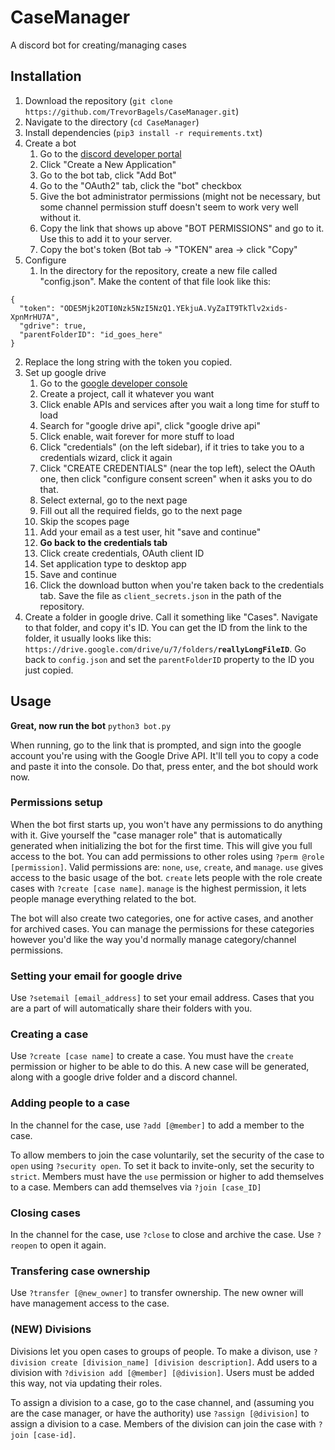 # CaseManager
A discord bot for creating/managing cases


## Installation

1. Download the repository (`git clone https://github.com/TrevorBagels/CaseManager.git`)
2. Navigate to the directory (`cd CaseManager`)
3. Install dependencies (`pip3 install -r requirements.txt`)
4. Create a bot
   1. Go to the [discord developer portal](https://discord.com/developers/applications)
   2. Click "Create a New Application"
   3. Go to the bot tab, click "Add Bot"
   4. Go to the "OAuth2" tab, click the "bot" checkbox
   5. Give the bot administrator permissions (might not be necessary, but some channel permission stuff doesn't seem to work very well without it.
   6. Copy the link that shows up above "BOT PERMISSIONS" and go to it. Use this to add it to your server.
   7. Copy the bot's token (Bot tab -> "TOKEN" area -> click "Copy"
5. Configure
   1. In the directory for the repository, create a new file called "config.json". Make the content of that file look like this:
  ```
  {
    "token": "ODE5Mjk2OTI0Nzk5NzI5NzQ1.YEkjuA.VyZaIT9TkTlv2xids-XpnMrHU7A",
    "gdrive": true,
    "parentFolderID": "id_goes_here"
  }
  ```
   2. Replace the long string with the token you copied. 
6. Set up google drive
   1. Go to the [google developer console](https://console.cloud.google.com/apis/dashboard)
   2. Create a project, call it whatever you want
   3. Click enable APIs and services after you wait a long time for stuff to load
   4. Search for "google drive api", click "google drive api"
   5. Click enable, wait forever for more stuff to load
   6. Click "credentials" (on the left sidebar), if it tries to take you to a credentials wizard, click it again
   7. Click "CREATE CREDENTIALS" (near the top left), select the OAuth one, then click "configure consent screen" when it asks you to do that.
   8. Select external, go to the next page
   9. Fill out all the required fields, go to the next page
   10. Skip the scopes page
   11. Add your email as a test user, hit "save and continue"
   12. **Go back to the credentials tab**
   13. Click create credentials, OAuth client ID
   14. Set application type to desktop app
   15. Save and continue
   16. Click the download button when you're taken back to the credentials tab. Save the file as `client_secrets.json` in the path of the repository.
7. Create a folder in google drive. Call it something like "Cases". Navigate to that folder, and copy it's ID. You can get the ID from the link to the folder, it usually looks like this: `https://drive.google.com/drive/u/7/folders/`**`reallyLongFileID`**. Go back to `config.json` and set the `parentFolderID` property to the ID you just copied.
## Usage

**Great, now run the bot** ``python3 bot.py``

When running, go to the link that is prompted, and sign into the google account you're using with the Google Drive API. It'll tell you to copy a code and paste it into the console. Do that, press enter, and the bot should work now.
### Permissions setup
When the bot first starts up, you won't have any permissions to do anything with it. Give yourself the "case manager role" that is automatically generated when initializing the bot for the first time. This will give you full access to the bot. You can add permissions to other roles using `?perm @role [permission]`. Valid permissions are: `none`, `use`, `create`, and `manage`. `use` gives access to the basic usage of the bot. `create` lets people with the role create cases with `?create [case name]`. `manage` is the highest permission, it lets people manage everything related to the bot.

The bot will also create two categories, one for active cases, and another for archived cases. You can manage the permissions for these categories however you'd like the way you'd normally manage category/channel permissions.

### Setting your email for google drive
Use `?setemail [email_address]` to set your email address. Cases that you are a part of will automatically share their folders with you.

### Creating a case
Use `?create [case name]` to create a case. You must have the `create` permission or higher to be able to do this. A new case will be generated, along with a google drive folder and a discord channel.

### Adding people to a case
In the channel for the case, use `?add [@member]` to add a member to the case. 

To allow members to join the case voluntarily, set the security of the case to `open` using `?security open`. To set it back to invite-only, set the security to `strict`. Members must have the `use` permission or higher to add themselves to a case. Members can add themselves via `?join [case_ID]`

### Closing cases
In the channel for the case, use `?close` to close and archive the case. Use `?reopen` to open it again.

### Transfering case ownership
Use `?transfer [@new_owner]` to transfer ownership. The new owner will have management access to the case.

### (NEW) Divisions
Divisions let you open cases to groups of people. To make a divison, use `?division create [division_name] [division description]`. Add users to a division with `?division add [@member] [@division]`. Users must be added this way, not via updating their roles.

To assign a division to a case, go to the case channel, and (assuming you are the case manager, or have the authority) use `?assign [@division]` to assign a division to a case. Members of the division can join the case with `?join [case-id]`. 
